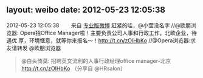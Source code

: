 layout: weibo
date: 2012-05-23 12:05:38
---
<meta name="referrer" content="no-referrer" />

2012-05-23 12:05:38  &nbsp;&nbsp;&nbsp;&nbsp;&nbsp;&nbsp; 来自 <a href="http://app.weibo.com/t/feed/1sxHP2" rel="nofollow">专业版微博</a>
赶紧的哇，@小莹没名字 //@欧朋浏览器: Opera招Office Manager啦！主要负责公司人事和行政工作。北欧企业，待遇优 厚，环境惬意，就等你来报名～！http://t.cn/zOlHbKo //@Opera浏览器:求友请转发 @欧朋浏览器
>  @白头倚莫: 招聘英文流利的人事行政经理office manager-北京 http://t.cn/zOlHbKo  （分享自 @HRsalon） ​​​
